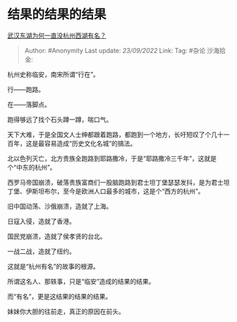 # 结果的结果的结果
[武汉东湖为何一直没杭州西湖有名？](https://www.zhihu.com/question/265463586/answer/2677974935)

> Author: #Anonymity
> Last update: *23/09/2022*
> Link:
> Tag: #杂论
> 沙海拾金:

杭州史称临安，南宋所谓“行在”。

行——跑路。

在——落脚点。

跑得够远了找个石头蹲一蹲，喘口气。

天下大难，于是全国文人士绅都跟着跑路，都跑到一个地方，长吁短叹了个几十一百年，这是最容易造成“历史文化名城”的搞法。

北以色列灭亡，北方贵族全跑路到耶路撒冷，于是“耶路撒冷三千年”，这就是个“中东的杭州”。

西罗马帝国崩溃，破落贵族富商们一股脑跑路到君士坦丁堡瑟瑟发抖，是为君士坦丁堡、伊斯坦布尔，至今是欧洲人口最多的城市，这是个“西方的杭州”。

旧中国动荡、沙俄崩溃，造就了上海。

日寇入侵，造就了香港。

国民党崩溃，造就了侯孝贤的台北。

一战二战，造就了纽约。

这就是“杭州有名”的故事的根源。

所谓这名人、那轶事，只是“临安”造成的结果的结果。

而“有名”，更是这结果的结果的结果。

妹妹你大胆的往前走，真正的原因在前头。
